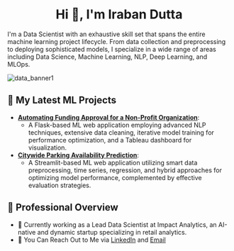 <h1 align="center">Hi 👋, I'm Iraban Dutta</h1>

I'm a Data Scientist with an exhaustive skill set that spans the entire machine learning project lifecycle. From data collection and preprocessing to deploying sophisticated models, I specialize in a wide range of areas including Data Science, Machine Learning, NLP, Deep Learning, and MLOps.

![data_banner1](https://github.com/user-attachments/assets/d13a0a6c-f765-4ed2-a166-a2265ebf324a)

## 🚀 My Latest ML Projects

- **[Automating Funding Approval for a Non-Profit Organization](https://github.com/iraban-dutta/donor-choose-application-screening)**:
  - A Flask-based ML web application employing advanced NLP techniques, extensive data cleaning, iterative model training for performance optimization, and a Tableau dashboard for visualization.
- **[Citywide Parking Availability Prediction](https://github.com/iraban-dutta/parking-availability-prediction)**:
  - A Streamlit-based ML web application utilizing smart data preprocessing, time series, regression, and hybrid approaches for optimizing model performance, complemented by effective evaluation strategies.


## 📌 Professional Overview
- 💼 Currently working as a Lead Data Scientist at Impact Analytics, an AI-native and dynamic startup specializing in retail analytics.
- 🤝 You Can Reach Out to Me via [LinkedIn](https://www.linkedin.com/in/iraban-dutta/) and [Email](mailto:irabandutta.2020@gmail.com)



<!--
## Socials:

<p align="left">
<a href="https://linkedin.com/in/iraban-dutta" target="blank"><img align="center" src="https://raw.githubusercontent.com/rahuldkjain/github-profile-readme-generator/master/src/images/icons/Social/linked-in-alt.svg" alt="iraban-dutta" height="30" width="40" /></a>
</p>
-->


<!--
<h3 align="left">Connect with me:</h3>
<a href="https://kaggle.com/irabandutta" target="blank"><img align="center" src="https://raw.githubusercontent.com/rahuldkjain/github-profile-readme-generator/master/src/images/icons/Social/kaggle.svg" alt="irabandutta" height="30" width="40" /></a>
<a href="https://www.leetcode.com/iraban2022" target="blank"><img align="center" src="https://raw.githubusercontent.com/rahuldkjain/github-profile-readme-generator/master/src/images/icons/Social/leet-code.svg" alt="iraban2022" height="30" width="40" /></a>
<a href="https://auth.geeksforgeeks.org/user/iraban/profile" target="blank"><img align="center" src="https://raw.githubusercontent.com/rahuldkjain/github-profile-readme-generator/master/src/images/icons/Social/geeks-for-geeks.svg" alt="iraban/profile" height="30" width="40" /></a>
-->


<!--
**iraban-dutta/iraban-dutta** is a ✨ _special_ ✨ repository because its `README.md` (this file) appears on your GitHub profile.
Here are some ideas to get you started:
- 🔭 I’m currently working on ...
- 🌱 I’m currently learning ...
- 👯 I’m looking to collaborate on ...
- 🤔 I’m looking for help with ...
- 💬 Ask me about ...
- 📫 How to reach me: ...
- 😄 Pronouns: ...
- ⚡ Fun fact: ...
-->
